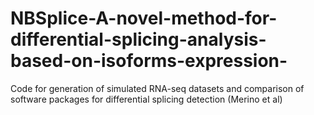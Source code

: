 # NBSplice-A-novel-method-for-differential-splicing-analysis-based-on-isoforms-expression-
Code for generation of simulated RNA-seq datasets and comparison of software packages for differential splicing detection (Merino et al)
